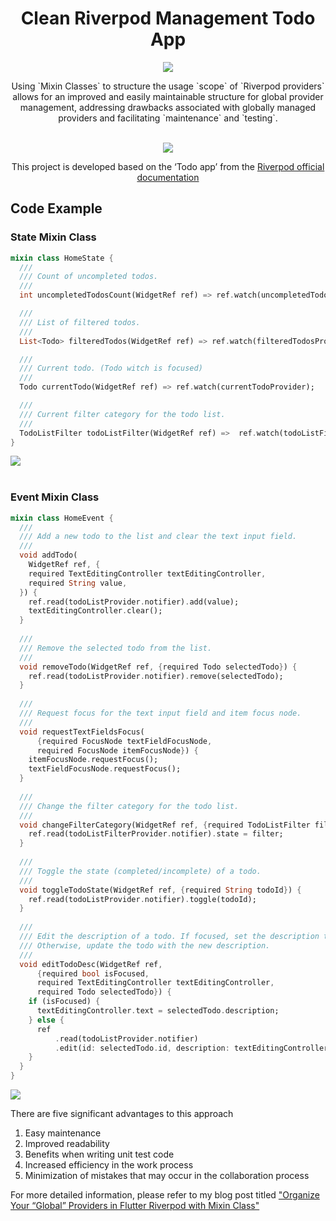 <h1 align="center">Clean Riverpod Management Todo App</h1>
<p align="center"><img src="https://velog.velcdn.com/images/ximya_hf/post/0c586f6b-e197-4311-8141-923af6b5dedd/image.png"/></p>
<p align="center">
Using `Mixin Classes` to structure the usage `scope` of `Riverpod providers` allows for an improved and easily maintainable structure for global provider management, addressing drawbacks associated with globally managed providers and facilitating `maintenance` and `testing`.





<br/>
<br/>



<p align="center"><img src="https://velog.velcdn.com/images/ximya_hf/post/0e15fb75-ed13-4b1e-a3e7-787ee14ece05/image.png"/></p>
<p align="center">
This project is developed based on the ‘Todo app’ from the <a href="https://riverpod.dev/docs/introduction/getting_started">Riverpod official documentation <a/>



## Code Example

### State Mixin Class

```dart
mixin class HomeState {
  ///  
  /// Count of uncompleted todos.  
  ///  
  int uncompletedTodosCount(WidgetRef ref) => ref.watch(uncompletedTodosCountProvider);

  ///  
  /// List of filtered todos.  
  ///  
  List<Todo> filteredTodos(WidgetRef ref) => ref.watch(filteredTodosProvider);

  ///  
  /// Current todo. (Todo witch is focused)  
  ///  
  Todo currentTodo(WidgetRef ref) => ref.watch(currentTodoProvider);

  ///  
  /// Current filter category for the todo list.  
  ///  
  TodoListFilter todoListFilter(WidgetRef ref) =>  ref.watch(todoListFilterProvider);
}
```
<img src="https://velog.velcdn.com/images/ximya_hf/post/417f4b29-3363-4bfc-95a2-0ca8d99beea7/image.png">

<br/>
<br/>


### Event Mixin Class
```dart
mixin class HomeEvent {  
  ///  
  /// Add a new todo to the list and clear the text input field.  
  ///  
  void addTodo(  
    WidgetRef ref, {  
    required TextEditingController textEditingController,  
    required String value,  
  }) {  
    ref.read(todoListProvider.notifier).add(value);  
    textEditingController.clear();  
  }  
  
  ///  
  /// Remove the selected todo from the list.  
  ///  
  void removeTodo(WidgetRef ref, {required Todo selectedTodo}) {  
    ref.read(todoListProvider.notifier).remove(selectedTodo);  
  }  
  
  ///  
  /// Request focus for the text input field and item focus node.  
  ///  
  void requestTextFieldsFocus(  
      {required FocusNode textFieldFocusNode,  
      required FocusNode itemFocusNode}) {  
    itemFocusNode.requestFocus();  
    textFieldFocusNode.requestFocus();  
  }  
  
  ///  
  /// Change the filter category for the todo list.  
  ///  
  void changeFilterCategory(WidgetRef ref, {required TodoListFilter filter}) {  
    ref.read(todoListFilterProvider.notifier).state = filter;  
  }  
  
  ///  
  /// Toggle the state (completed/incomplete) of a todo.  
  ///  
  void toggleTodoState(WidgetRef ref, {required String todoId}) {  
    ref.read(todoListProvider.notifier).toggle(todoId);  
  }  
  
  ///  
  /// Edit the description of a todo. If focused, set the description to the current value. 
  /// Otherwise, update the todo with the new description.  
  ///  
  void editTodoDesc(WidgetRef ref,  
      {required bool isFocused,  
      required TextEditingController textEditingController,  
      required Todo selectedTodo}) {  
    if (isFocused) {  
      textEditingController.text = selectedTodo.description;  
    } else {  
      ref  
          .read(todoListProvider.notifier)  
          .edit(id: selectedTodo.id, description: textEditingController.text);  
    }  
  }  
}
```
<img src="https://velog.velcdn.com/images/ximya_hf/post/d4eb3d15-e997-45b0-a364-c3dee6354e57/image.png">


There are five significant advantages to this approach

1. Easy maintenance
2. Improved readability
3. Benefits when writing unit test code
4. Increased efficiency in the work process
5. Minimization of mistakes that may occur in the collaboration process


For more detailed information, please refer to my blog post titled <a href="https://medium.com/@ximya/organize-your-global-providers-in-flutter-riverpod-with-mixin-class-562ae2aa3376">"Organize Your “Global” Providers in Flutter Riverpod with Mixin Class"<a/>
